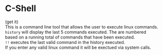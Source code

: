 # C-Shell
(get it) <br />
This is a command line tool that allows the user to execute linux commands. <br />
`history` will display the last 5 commands executed. The are numbered based on a running total of commands that have been executed. <br />
`!!` executes the last valid command in the history executed. <br />
If you enter any valid linux command it will be exectued via system calls. <br />
